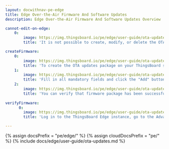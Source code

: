 ```yaml
---
layout: docwithnav-pe-edge
title: Edge Over-the-Air Firmware And Software Updates
description: Edge Over-the-Air Firmware And Software Updates Overview

cannot-edit-on-edge:
    0:
        image: https://img.thingsboard.io/pe/edge/user-guide/ota-update/0-cannot-create-on-edge-pe.png
        title: 'It is not possible to create, modify, or delete the OTA Update packages on the Edge instance.'

createFirmware:
    0:
        image: https://img.thingsboard.io/pe/edge/user-guide/ota-update/1-ota-upd-section-pe.png
        title: 'To create the OTA updates package on your ThingsBoard server, navigate to the Advanced features > OTA updates section and click the "+" icon.'
    1:
        image: https://img.thingsboard.io/pe/edge/user-guide/ota-update/2-add-package-pe.png
        title: 'Fill in all mandatory fields and click the "Add" button to proceed. Please note that once the package is uploaded, the title, version, device profile, and package type cannot be modified.'
    2:
        image: https://img.thingsboard.io/pe/edge/user-guide/ota-update/3-verify-on-server-pe.png
        title: 'You can verify that firmware package has been successfully uploaded'
        
verifyFirmware:
      0:
        image: https://img.thingsboard.io/pe/edge/user-guide/ota-update/4-verify-on-edge-pe.png
        title: 'Log in to the ThingsBoard Edge instance, go to the Advanced features > OTA updates section and confirm that the firmware package has been successfully provisioned on the Edge instance.'

---
```


{% assign docsPrefix = "pe/edge/" %}
{% assign cloudDocsPrefix = "pe/" %}
{% include docs/edge/user-guide/ota-updates.md %}
